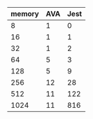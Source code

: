 | memory | AVA | Jest |
| ------ | --- | ---- |
| 8      | 1   | 0    |
| 16     | 1   | 1    |
| 32     | 1   | 2    |
| 64     | 5   | 3    |
| 128    | 5   | 9    |
| 256    | 12  | 28   |
| 512    | 11  | 122  |
| 1024   | 11  | 816  |
